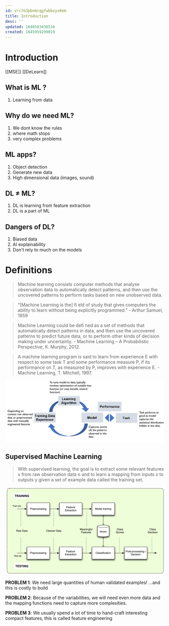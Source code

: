 ```yaml
---
id: vrc7o3pbnmcqgfwbbxyx8em
title: Introduction
desc: ''
updated: 1646583436516
created: 1645959299019
---
```

# Introduction

[[MSE]] [[DeLearn]]
## What is ML ?
1. Learning from data

## Why do we need ML?
1. We dont know the rules
2. where math stops
3. very complex problems

## ML apps?
1. Object detection
2. Generate new data
3. High dimensional data (images, sound)

## DL $\neq$ ML?
1. DL is learning from feature extraction
2. DL is a part of ML

## Dangers of DL?
1. Biased data
2. AI explainability
3. Don't rely to much on the models

# Definitions
> Machine learning consists computer methods that analyse observation data to automatically detect patterns, and then use the uncovered patterns to perform tasks based on new unobserved data.

> “[Machine Learning is the] fi eld of study that gives computers the ability to learn without being explicitly programmed.” - Arthur Samuel, 1959

> Machine Learning could be defi ned as a set of methods that automatically detect patterns in data, and then use the uncovered patterns to predict future data, or to perform other kinds of decision making under uncertainty. - Machine Learning – A Probabilistic Perspective, K. Murphy, 2012.

> A machine learning program is said to learn from experience E with respect to some task T and some performance measure P, if its performance on T, as measured by P, improves with experience E. - Machine Learning, T. Mitchell, 1997.

![Workflow repetitions in MachineLearning](assets/images/DeLearn_1_RepeateLearning.png)

## Supervised Machine Learning 
> With supervised learning, the goal is to extract some relevant features x from raw observation data o and to learn a mapping from inputs x to outputs y given a set of example data called the training set. 

![Introduction](assets/images/Introduction_HowProceed.png)

**PROBLEM 1**: We need large quantities of human validated examples! …and this is costly to build

**PROBLEM 2**: Because of the variabilities, we will need even more data and the mapping functions need to capture more complexities. 

**PROBLEM 3**: We usually spend a lot of time to hand-craft interesting compact features, this is called feature engineering

